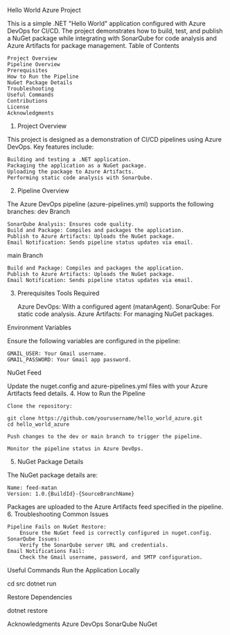 Hello World Azure Project

This is a simple .NET "Hello World" application configured with Azure DevOps for CI/CD. The project demonstrates how to build, test, and publish a NuGet package while integrating with SonarQube for code analysis and Azure Artifacts for package management.
Table of Contents

    Project Overview
    Pipeline Overview
    Prerequisites
    How to Run the Pipeline
    NuGet Package Details
    Troubleshooting
    Useful Commands
    Contributions
    License
    Acknowledgments

1. Project Overview

This project is designed as a demonstration of CI/CD pipelines using Azure DevOps. Key features include:

    Building and testing a .NET application.
    Packaging the application as a NuGet package.
    Uploading the package to Azure Artifacts.
    Performing static code analysis with SonarQube.

2. Pipeline Overview

The Azure DevOps pipeline (azure-pipelines.yml) supports the following branches:
dev Branch

    SonarQube Analysis: Ensures code quality.
    Build and Package: Compiles and packages the application.
    Publish to Azure Artifacts: Uploads the NuGet package.
    Email Notification: Sends pipeline status updates via email.

main Branch

    Build and Package: Compiles and packages the application.
    Publish to Azure Artifacts: Uploads the NuGet package.
    Email Notification: Sends pipeline status updates via email.

3. Prerequisites
Tools Required

    Azure DevOps: With a configured agent (matanAgent).
    SonarQube: For static code analysis.
    Azure Artifacts: For managing NuGet packages.

Environment Variables

Ensure the following variables are configured in the pipeline:

    GMAIL_USER: Your Gmail username.
    GMAIL_PASSWORD: Your Gmail app password.

NuGet Feed

Update the nuget.config and azure-pipelines.yml files with your Azure Artifacts feed details.
4. How to Run the Pipeline

    Clone the repository:

    git clone https://github.com/yourusername/hello_world_azure.git
    cd hello_world_azure

    Push changes to the dev or main branch to trigger the pipeline.

    Monitor the pipeline status in Azure DevOps.

5. NuGet Package Details

The NuGet package details are:

    Name: feed-matan
    Version: 1.0.{BuildId}-{SourceBranchName}

Packages are uploaded to the Azure Artifacts feed specified in the pipeline.
6. Troubleshooting
Common Issues

    Pipeline Fails on NuGet Restore:
        Ensure the NuGet feed is correctly configured in nuget.config.
    SonarQube Issues:
        Verify the SonarQube server URL and credentials.
    Email Notifications Fail:
        Check the Gmail username, password, and SMTP configuration.

Useful Commands
Run the Application Locally

cd src
dotnet run

Restore Dependencies

dotnet restore


 Acknowledgments
    Azure DevOps
    SonarQube
    NuGet
